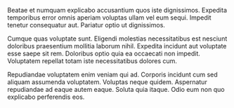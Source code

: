 Beatae et numquam explicabo accusantium quos iste dignissimos. Expedita temporibus error omnis aperiam voluptas ullam vel eum sequi. Impedit tenetur consequatur aut. Pariatur optio ut dignissimos.
 Cumque quas voluptate sunt. Eligendi molestias necessitatibus est nesciunt doloribus praesentium mollitia laborum nihil. Expedita incidunt aut voluptate esse saepe sit rem. Doloribus optio quia ea occaecati non impedit. Voluptatem repellat totam iste necessitatibus dolores cum.
 Repudiandae voluptatem enim veniam qui ad. Corporis incidunt cum sed aliquam assumenda voluptatem. Voluptas neque quidem. Aspernatur repudiandae ad eaque autem eaque. Soluta quia itaque. Odio eum non quo explicabo perferendis eos.